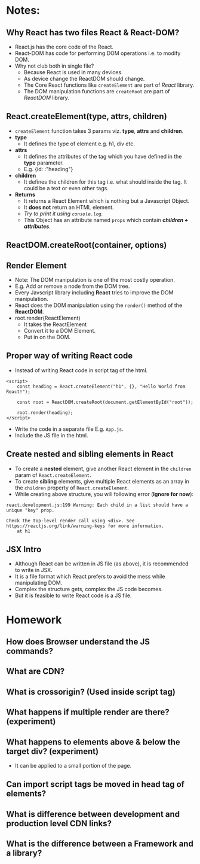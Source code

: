 # Notes:

## Why React has two files React & React-DOM?
- React.js has the core code of the React.
- React-DOM has code for performing DOM operations i.e. to modify DOM.
- Why not club both in single file?
    - Because React is used in many devices.
    - As device change the ReactDOM should change.
    - The Core React functions like `createElement` are part of *React* library.
    - The DOM manipulation functions are `createRoot` are part of *ReactDOM* library.

## React.createElement(type, attrs, children)
- `createElement` function takes 3 params viz. **type**, **attrs** and **children**.
- **type**
    - It defines the type of element e.g. h1, div etc.
- **attrs**
    - It defines the attributes of the tag which you have defined in the **type** parameter.
    - E.g. {id: :"heading"}
- **children**
    - It defines the children for this tag i.e. what should inside the tag. It could be a text or even other tags.
- **Returns**
    - It returns a React Element which is nothing but a Javascript Object.
    - It **does not** return an HTML element.
    - _Try to print it using `console.log`._
    - This Object has an attribute named `props` which contain **_children + attributes_**.

## ReactDOM.createRoot(container, options)

## Render Element
- Note: The DOM manipulation is one of the most costly operation.
- E.g. Add or remove a node from the DOM tree.
- Every Javscript library including **React** tries to improve the DOM manipulation.
- React does the DOM manipulation using the `render()` method of the **ReactDOM**.
- root.render(ReactElement)
    - It takes the ReactElement
    - Convert it to a DOM Element.
    - Put in on the DOM.

## Proper way of writing React code
- Instead of writing React code in script tag of the html.

```
<script>
    const heading = React.createElement("h1", {}, "Hello World from React!");

    const root = ReactDOM.createRoot(document.getElementById("root"));

    root.render(heading);
</script>
```
- Write the code in a separate file E.g. `App.js`.
- Include the JS file in the html.

## Create nested and sibling elements in React
- To create a **nested** element, give another React element in the `children` param of `React.createElement`.
- To create **sibling** elements, give multiple React elements as an array in the `children` property of `React.createElement`.
- While creating above structure, you will following error (**Ignore for now**):
```
react.development.js:199 Warning: Each child in a list should have a unique "key" prop.

Check the top-level render call using <div>. See https://reactjs.org/link/warning-keys for more information.
    at h1
```

## JSX Intro
- Although React can be written in JS file (as above), it is recommended to write in JSX.
- It is a file format which React prefers to avoid the mess while manipulating DOM.
- Complex the structure gets, complex the JS code becomes.
- But it is feasible to write React code is a JS file.


# Homework

## How does Browser understand the JS commands?
## What are CDN?
## What is crossorigin? (Used inside script tag)
## What happens if multiple render are there? (experiment)
## What happens to elements above & below the target div? (experiment)
- It can be applied to a small portion of the page.
## Can import script tags be moved in head tag of elements?
## What is difference between development and production level CDN links?
## What is the difference between a Framework and a library?

